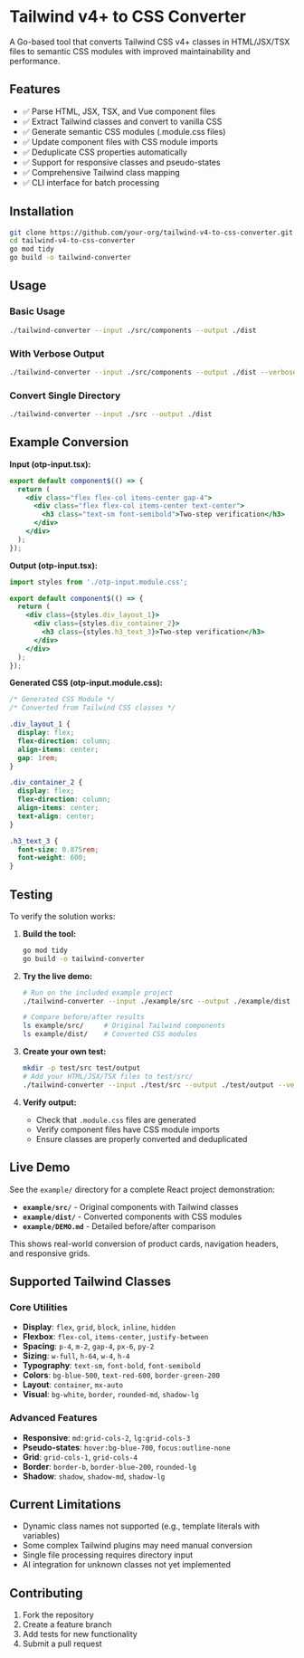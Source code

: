 # Tailwind v4+ to CSS Converter

A Go-based tool that converts Tailwind CSS v4+ classes in HTML/JSX/TSX files to semantic CSS modules with improved maintainability and performance.

## Features

- ✅ Parse HTML, JSX, TSX, and Vue component files
- ✅ Extract Tailwind classes and convert to vanilla CSS
- ✅ Generate semantic CSS modules (.module.css files)
- ✅ Update component files with CSS module imports
- ✅ Deduplicate CSS properties automatically
- ✅ Support for responsive classes and pseudo-states
- ✅ Comprehensive Tailwind class mapping
- ✅ CLI interface for batch processing

## Installation

```bash
git clone https://github.com/your-org/tailwind-v4-to-css-converter.git
cd tailwind-v4-to-css-converter
go mod tidy
go build -o tailwind-converter
```

## Usage

### Basic Usage

```bash
./tailwind-converter --input ./src/components --output ./dist
```

### With Verbose Output

```bash
./tailwind-converter --input ./src/components --output ./dist --verbose
```

### Convert Single Directory

```bash
./tailwind-converter --input ./src --output ./dist
```

## Example Conversion

**Input (otp-input.tsx):**
```jsx
export default component$(() => {
  return (
    <div class="flex flex-col items-center gap-4">
      <div class="flex flex-col items-center text-center">
        <h3 class="text-sm font-semibold">Two-step verification</h3>
      </div>
    </div>
  );
});
```

**Output (otp-input.tsx):**
```jsx
import styles from './otp-input.module.css';

export default component$(() => {
  return (
    <div class={styles.div_layout_1}>
      <div class={styles.div_container_2}>
        <h3 class={styles.h3_text_3}>Two-step verification</h3>
      </div>
    </div>
  );
});
```

**Generated CSS (otp-input.module.css):**
```css
/* Generated CSS Module */
/* Converted from Tailwind CSS classes */

.div_layout_1 {
  display: flex;
  flex-direction: column;
  align-items: center;
  gap: 1rem;
}

.div_container_2 {
  display: flex;
  flex-direction: column;
  align-items: center;
  text-align: center;
}

.h3_text_3 {
  font-size: 0.875rem;
  font-weight: 600;
}
```

## Testing

To verify the solution works:

1. **Build the tool:**
   ```bash
   go mod tidy
   go build -o tailwind-converter
   ```

2. **Try the live demo:**
   ```bash
   # Run on the included example project
   ./tailwind-converter --input ./example/src --output ./example/dist --verbose
   
   # Compare before/after results
   ls example/src/     # Original Tailwind components
   ls example/dist/    # Converted CSS modules
   ```

3. **Create your own test:**
   ```bash
   mkdir -p test/src test/output
   # Add your HTML/JSX/TSX files to test/src/
   ./tailwind-converter --input ./test/src --output ./test/output --verbose
   ```

4. **Verify output:**
   - Check that `.module.css` files are generated
   - Verify component files have CSS module imports
   - Ensure classes are properly converted and deduplicated

## Live Demo

See the `example/` directory for a complete React project demonstration:
- **`example/src/`** - Original components with Tailwind classes
- **`example/dist/`** - Converted components with CSS modules  
- **`example/DEMO.md`** - Detailed before/after comparison

This shows real-world conversion of product cards, navigation headers, and responsive grids.

## Supported Tailwind Classes

### Core Utilities
- **Display**: `flex`, `grid`, `block`, `inline`, `hidden`
- **Flexbox**: `flex-col`, `items-center`, `justify-between`
- **Spacing**: `p-4`, `m-2`, `gap-4`, `px-6`, `py-2`
- **Sizing**: `w-full`, `h-64`, `w-4`, `h-4`
- **Typography**: `text-sm`, `font-bold`, `font-semibold`
- **Colors**: `bg-blue-500`, `text-red-600`, `border-green-200`
- **Layout**: `container`, `mx-auto`
- **Visual**: `bg-white`, `border`, `rounded-md`, `shadow-lg`

### Advanced Features
- **Responsive**: `md:grid-cols-2`, `lg:grid-cols-3`
- **Pseudo-states**: `hover:bg-blue-700`, `focus:outline-none`
- **Grid**: `grid-cols-1`, `grid-cols-4`
- **Border**: `border-b`, `border-blue-200`, `rounded-lg`
- **Shadow**: `shadow`, `shadow-md`, `shadow-lg`


## Current Limitations
- Dynamic class names not supported (e.g., template literals with variables)
- Some complex Tailwind plugins may need manual conversion
- Single file processing requires directory input
- AI integration for unknown classes not yet implemented

## Contributing

1. Fork the repository
2. Create a feature branch
3. Add tests for new functionality
4. Submit a pull request